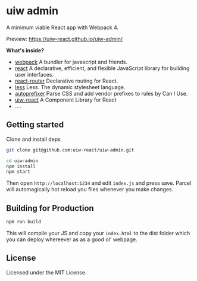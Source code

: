 uiw admin
===

A minimum viable React app with Webpack 4.

Preview: https://uiw-react.github.io/uiw-admin/

**What's inside?**

* [webpack](https://github.com/webpack/webpack) A bundler for javascript and friends.
* [react](https://github.com/facebook/react/) A declarative, efficient, and flexible JavaScript library for building user interfaces.
* [react-router](https://github.com/ReactTraining/react-router) Declarative routing for React.
* [less](https://github.com/less/less.js) Less. The dynamic stylesheet language.
* [autoprefixer](https://github.com/postcss/autoprefixer) Parse CSS and add vendor prefixes to rules by Can I Use.
* [uiw-react](https://github.com/uiw-react/uiw) A Component Library for React
* ....

## Getting started

Clone and install deps

```bash
git clone git@github.com:uiw-react/uiw-admin.git

cd uiw-admin
npm install
npm start
```

Then open `http://localhost:1234` and edit `index.js` and press save. Parcel will automagically hot reload you files whenever you make changes.

## Building for Production

```bash
npm run build
```

This will compile your JS and copy your `index.html` to the dist folder which you can deploy whereever as as a good ol' webpage.

## License

Licensed under the MIT License.